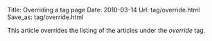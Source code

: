 Title: Overriding a tag page
Date: 2010-03-14
Url: tag/override.html
Save_as: tag/override.html

This article overrides the listing of the articles under the *override* tag.
